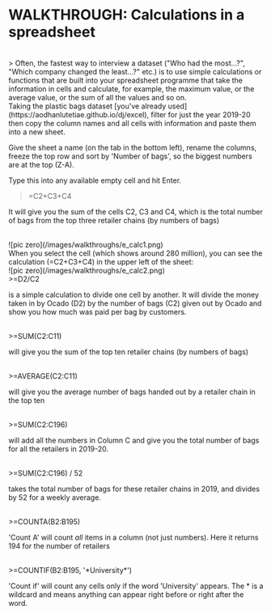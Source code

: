 # WALKTHROUGH: Calculations in a spreadsheet

<br />
> Often, the fastest way to interview a dataset ("Who had the most...?", "Which company changed the least...?" etc.) is to use simple calculations or functions that are built into your spreadsheet programme that take the information in cells and calculate, for example, the maximum value, or the average value, or the sum of all the values and so on.

<br />
Taking the plastic bags dataset [you've already used](https://aodhanlutetiae.github.io/dj/excel), filter for just the year 2019-20 then copy the column names and all cells with information and paste them into a new sheet.

Give the sheet a name (on the tab in the bottom left), rename the columns, freeze the top row and sort by 'Number of bags', so the biggest numbers are at the top (Z-A).

Type this into any available empty cell and hit Enter.

>=C2+C3+C4

It will give you the sum of the cells C2, C3 and C4, which is the total number of bags from the top three retailer chains (by numbers of bags)

<br />
![pic zero](/images/walkthroughs/e_calc1.png)

<br />
When you select the cell (which shows around 280 million), you can see the calculation (=C2+C3+C4) in the upper left of the sheet:

<br />
![pic zero](/images/walkthroughs/e_calc2.png)

<br />
>=D2/C2

is a simple calculation to divide one cell by another. It will divide the money taken in by Ocado (D2) by the number of bags (C2) given out by Ocado and show you how much was paid per bag by customers.

<br />
>=SUM(C2:C11)

will give you the sum of the top ten retailer chains (by numbers of bags)

<br />
>=AVERAGE(C2:C11)

will give you the average number of bags handed out by a retailer chain in the top ten

<br />
>=SUM(C2:C196)

will add all the numbers in Column C and give you the total number of bags for all the retailers in 2019-20.

<br />
>=SUM(C2:C196) / 52

takes the total number of bags for these retailer chains in 2019, and divides by 52 for a weekly average.

<br />
>=COUNTA(B2:B195)

'Count A' will count *all* items in a column (not just numbers). Here it returns 194 for the number of retailers

<br />
>=COUNTIF(B2:B195, '*University*')

'Count if' will count any cells only if the word 'University' appears. The * is a wildcard and means anything can appear right before or right after the word.
